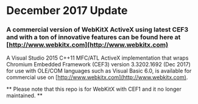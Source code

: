 December 2017 Update
=======

### A commercial version of WebKitX ActiveX using latest CEF3 and with a ton of innovative features can be found here at [http://www.webkitx.com](http://www.webkitx.com) ###

A Visual Studio 2015 C++11 MFC/ATL ActiveX implementation that wraps Chromium Embedded Framework (CEF3) version 3.3202.1692 (Dec 2017) for use with OLE/COM languages such as Visual Basic 6.0, is available for commercial use on [http://www.webkitx.com](http://www.webkitx.com). 

** Please note that this repo is for WebKitX with CEF1 and it no longer maintained. **
